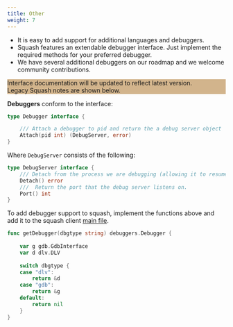 ```yaml
---
title: Other
weight: 7
---
```


- It is easy to add support for additional languages and debuggers.
- Squash features an extendable debugger interface. Just implement the required methods for your preferred debugger.
- We have several additional debuggers on our roadmap and we welcome community contributions.

<aside class="notice" style="background: tan">
Interface documentation will be updated to reflect latest version.
<br>
Legacy Squash notes are shown below.
</aside>

**Debuggers** conform to the interface:

```go
type Debugger interface {

	/// Attach a debugger to pid and return the a debug server object
	Attach(pid int) (DebugServer, error)
}
```

Where `DebugServer` consists of the following:

```go
type DebugServer interface {
	/// Detach from the process we are debugging (allowing it to resume normal execution).
	Detach() error
	///  Return the port that the debug server listens on.
	Port() int
}
```

To add debugger support to squash, implement the functions above and add it to the squash client [main file](../../cmd/squash-client/platforms/kubernetes/main.go).

```go
func getDebugger(dbgtype string) debuggers.Debugger {
	
	var g gdb.GdbInterface
	var d dlv.DLV
	
	switch dbgtype {
	case "dlv":
		return &d
	case "gdb":
		return &g
	default:
		return nil
	}
}

```
